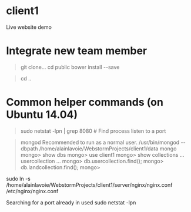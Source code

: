# client1
Live website demo

# Integrate new team member
>git clone...
>cd public
>bower install --save

>cd ..

# Common helper commands (on Ubuntu 14.04)
>  sudo netstat -lpn | grep 8080   # Find process listen to a port


> mongod
> Recommended to run as a normal user.
> /usr/bin/mongod --dbpath /home/alainlavoie/WebstormProjects/client1/data
> mongo
mongo> show dbs
mongo> use client1
mongo> show collections
... 
usercollection
...
mongo> db.usercollection.find();
mongo> db.landcollection.find();
mongo> 

sudo ln -s /home/alainlavoie/WebstormProjects/client1/server/nginx/nginx.conf  /etc/nginx/nginx.conf

Searching for a port already in used
sudo netstat -lpn